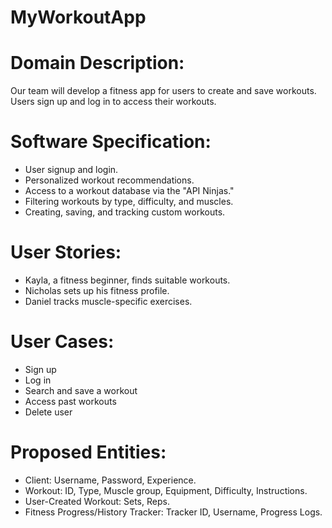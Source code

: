 # MyWorkoutApp
# Domain Description:
Our team will develop a fitness app for users to create and  save workouts. Users sign up and log in to access their workouts.

# Software Specification:
- User signup and login.
- Personalized workout recommendations.
- Access to a workout database via the "API Ninjas."
- Filtering workouts by type, difficulty, and muscles.
- Creating, saving, and tracking custom workouts.

# User Stories:
- Kayla, a fitness beginner, finds suitable workouts.
- Nicholas sets up his fitness profile.
- Daniel tracks muscle-specific exercises.

# User Cases:
- Sign up
- Log in
- Search and save a workout
- Access past workouts
- Delete user

# Proposed Entities:
- Client: Username, Password, Experience.
- Workout: ID, Type, Muscle group, Equipment, Difficulty, Instructions.
- User-Created Workout: Sets, Reps.
- Fitness Progress/History Tracker: Tracker ID, Username, Progress Logs.
